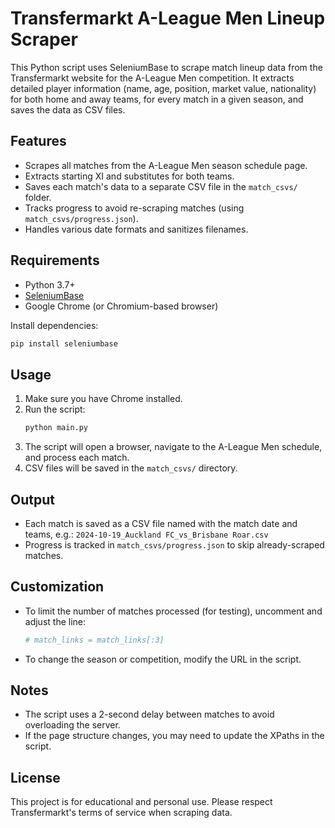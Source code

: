 # Transfermarkt A-League Men Lineup Scraper

This Python script uses SeleniumBase to scrape match lineup data from the Transfermarkt website for the A-League Men competition. It extracts detailed player information (name, age, position, market value, nationality) for both home and away teams, for every match in a given season, and saves the data as CSV files.

## Features
- Scrapes all matches from the A-League Men season schedule page.
- Extracts starting XI and substitutes for both teams.
- Saves each match's data to a separate CSV file in the `match_csvs/` folder.
- Tracks progress to avoid re-scraping matches (using `match_csvs/progress.json`).
- Handles various date formats and sanitizes filenames.

## Requirements
- Python 3.7+
- [SeleniumBase](https://github.com/seleniumbase/SeleniumBase)
- Google Chrome (or Chromium-based browser)

Install dependencies:
```bash
pip install seleniumbase
```

## Usage
1. Make sure you have Chrome installed.
2. Run the script:
   ```bash
   python main.py
   ```
3. The script will open a browser, navigate to the A-League Men schedule, and process each match.
4. CSV files will be saved in the `match_csvs/` directory.

## Output
- Each match is saved as a CSV file named with the match date and teams, e.g.:
  `2024-10-19_Auckland FC_vs_Brisbane Roar.csv`
- Progress is tracked in `match_csvs/progress.json` to skip already-scraped matches.

## Customization
- To limit the number of matches processed (for testing), uncomment and adjust the line:
  ```python
  # match_links = match_links[:3]
  ```
- To change the season or competition, modify the URL in the script.

## Notes
- The script uses a 2-second delay between matches to avoid overloading the server.
- If the page structure changes, you may need to update the XPaths in the script.

## License
This project is for educational and personal use. Please respect Transfermarkt's terms of service when scraping data.
